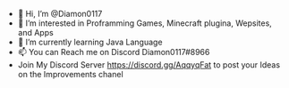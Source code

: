 - 👋 Hi, I’m @Diamon0117
- 👀 I’m interested in Proframming Games, Minecraft plugina, Wepsites, and Apps
- 🌱 I’m currently learning Java Language
- 📫 You can Reach me on Discord Diamon0117#8966
- Join My Discord Server https://discord.gg/AqqyqFat to post your Ideas on the Improvements chanel

<!---
Diamon0117/Diamon0117 is a ✨ special ✨ repository because its `README.md` (this file) appears on your GitHub profile.
You can click the Preview link to take a look at your changes.
--->
